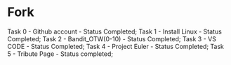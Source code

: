 # Fork

Task 0 - Github account - Status Completed;
Task 1 - Install Linux - Status Completed;
Task 2 - Bandit_OTW(0-10) - Status Completed;
Task 3 - VS CODE - Status Completed;
Task 4 - Project Euler - Status Completed;
Task 5 - Tribute Page - Status completed;
